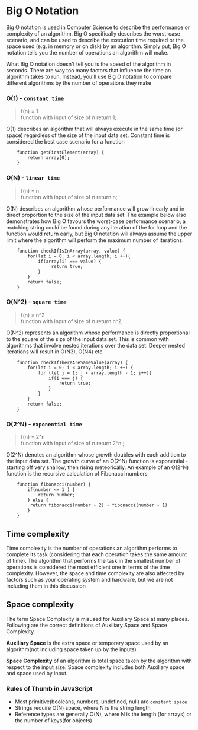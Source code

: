 # Big O Notation
Big O notation is used in Computer Science to describe the performance or complexity of an algorithm.
Big O specifically describes the worst-case scenario, and can be used to describe
the execution time required or the space used (e.g. in memory or on disk) by an algorithm.
Simply put, Big O notation tells you the number of operations an algorithm will make.

What Big O notation doesn't tell you is the speed of the algorithm in seconds. 
There are way too many factors that influence the time an algorithm takes to run. 
Instead, you'll use Big O notation to compare different algorithms by the number of operations they make
### O(1)  - `constant time`
> f(n) = 1 <br/>
> function with input of size of n return 1;

O(1) describes an algorithm that will always execute in the same time (or space)
regardless of the size of the input data set.
Constant time is considered the best case scenario for a function
```
    function getFirstElement(array) {
        return array[0];
    }
```

### O(N) -  `linear time`
> f(n) = n <br/>
> function with input of size of n return n;

O(N) describes an algorithm whose performance will grow linearly and in direct proportion to the size of the input data set.
The example below also demonstrates how Big O favours the worst-case performance scenario;
a matching string could be found during any iteration of the for loop and the function would return early,
but Big O notation will always assume the upper limit where the algorithm will perform the maximum number of iterations.
```
    function checkIfIsInArray(array, value) {
        for(let i = 0; i < array.length; i ++){
            if(array[i] === value) {
                 return true;
            }          
        }
        return false;
    }
```

### O(N^2)  -  `square time`
> f(n) = n^2 <br/>
> function with input of size of n return n^2;

O(N^2) represents an algorithm whose performance is directly proportional to the square of the size of the input data set.
This is common with algorithms that involve nested iterations over the data set.
Deeper nested iterations will result in O(N3), O(N4) etc
```
    function checkIfThereAreSameValue(array) {
        for(let i = 0; i < array.length; i ++) {
            for (let j = 1; j < array.length - 1; j++){
                if(i === j) {
                    return true;
                }
            }
        }
        return false;
    }
```

### O(2^N)  -  `exponential time`
> f(n) = 2^n <br/>
> function with input of size of n return 2^n ;

O(2^N) denotes an algorithm whose growth doubles with each addition to the input data set.
The growth curve of an O(2^N) function is exponential - starting off very shallow, then rising meteorically. 
An example of an O(2^N) function is the recursive calculation of Fibonacci numbers
```
    function fibonacci(number) {
        if(number <= 1 ) {
            return number;
        } else {
         return fibonacci(number - 2) + fibonacci(number - 1)   
        }    
    }
```
## Time complexity

Time complexity is the number of operations an algorithm performs to complete its task (considering that each operation takes the same amount of time).
The algorithm that performs the task in the smallest number of operations is considered the most efficient one in terms of the time complexity.
However, the space and time complexity are also affected by  factors such as your operating system and hardware, but we are not including them in this discussion

## Space complexity
The term Space Complexity is misused for Auxiliary Space at many places. Following are the correct definitions of Auxiliary Space and Space Complexity.

**Auxiliary Space** is the extra space or temporary space used by an algorithm(not including space taken up by the inputs).

**Space Complexity** of an algorithm is total space taken by the algorithm with respect to the input size.
Space complexity includes both Auxiliary space and space used by input.

### Rules of Thumb in JavaScript
  * Most primitive(booleans, numbers, undefined, null) are `constant space`
  * Strings require O(N) space, where N is the string length
  * Reference types are generally O(N), where N is the length (for arrays) or the number of keys(for objects)
